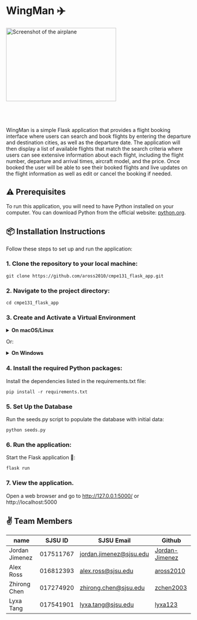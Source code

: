 # WingMan ✈️

<div style="text-align:left; margin-bottom: 20px;">
    <img src="https://www.diesel-plus.com/wp-content/uploads/2019/07/Airplane-Sky-201811-001-720x475.jpg" alt="Screenshot of the airplane" style="width: 300px; height:200px;">
  </div>
  
  <div style="padding-top: 50px;">
    WingMan is a simple Flask application that provides a flight booking interface where users can search and book flights by entering the departure and destination cities, as well as the departure date. The application will then display a list of available flights that match the search criteria where users can see extensive information about each flight, including the flight number, departure and arrival times, aircraft model, and the price. Once booked the user will be able to see their booked flights and live updates on the flight information as well as edit or cancel the booking if needed.
  </div>

## ⚠️ Prerequisites

To run this application, you will need to have Python installed on your computer. You can download Python from the official website: [python.org](https://www.python.org/).

## 📦 Installation Instructions

Follow these steps to set up and run the application:

### 1. Clone the repository to your local machine:

```
git clone https://github.com/aross2010/cmpe131_flask_app.git
```

### 2. Navigate to the project directory:

```
cd cmpe131_flask_app
```

### 3. Create and Activate a Virtual Environment

<details>
<summary><strong>On macOS/Linux</strong></summary>

#### a. Create a virtual environment:

```
python3 -m venv venv
```

#### b. Activate the virtual environment:

```
source venv/bin/activate
```

</details>

Or:

<details>
<summary><strong>On Windows</strong></summary>

#### a. Create a virtual environment:

```
python -m venv venv
```

#### b. Activate the virtual environment:

```
venv\Scripts\activate
```

</details>

### 4. Install the required Python packages:

Install the dependencies listed in the requirements.txt file:

```
pip install -r requirements.txt
```

### 5. Set Up the Database

Run the seeds.py script to populate the database with initial data:

```
python seeds.py
```

### 6. Run the application:

Start the Flask application 🚀:

```
flask run
```

### 7. View the application.

Open a web browser and go to http://127.0.0.1:5000/ or http://localhost:5000

## ✌️ Team Members

| name           | SJSU ID   | SJSU Email              | Github                                              |
| -------------- | --------- | ----------------------- | --------------------------------------------------- |
| Jordan Jimenez | 017511767 | jordan.jimenez@sjsu.edu | [Jordan-Jimenez](https://github.com/Jordan-Jimenez) |
| Alex Ross      | 016812393 | alex.ross@sjsu.edu      | [aross2010](https://github.com/aross2010)           |
| Zhirong Chen   | 017274920 | zhirong.chen@sjsu.edu   | [zchen2003](https://github.com/zchen2003)           |
| Lyxa Tang      | 017541901 | lyxa.tang@sjsu.edu      | [lyxa123](https://github.com/lyxa123)               |
